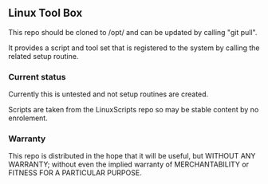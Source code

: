 ## Linux Tool Box

This repo should be cloned to /opt/ and can be updated by calling "git pull".

It provides a script and tool set that is registered to the system by calling the related setup routine.



### Current status

Currently this is untested and not setup routines are created.

Scripts are taken from the LinuxScripts repo so may be stable content by no enrolement.

### Warranty

This repo is distributed in the hope that it will be useful, but 
WITHOUT ANY WARRANTY; without even the implied warranty of 
MERCHANTABILITY or FITNESS FOR A PARTICULAR PURPOSE.
